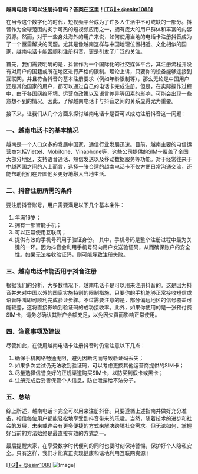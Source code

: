 **越南电话卡可以注册抖音吗？答案在这里！[[TG💪+ @esim1088](https://t.me/s/esim1088)]**

在当今这个数字化的时代，短视频平台成为了许多人生活中不可或缺的一部分。抖音作为全球范围内炙手可热的短视频应用之一，拥有庞大的用户群体和丰富的内容资源。然而，对于一些身处海外的用户来说，如何使用当地的电话卡注册抖音成为了一个亟需解决的问题。尤其是像越南这样与中国地理位置相近、文化相似的国家，越南电话卡能否顺利注册抖音，更是引发了广泛的关注。

首先，我们需要明确的是，抖音作为一个国际化的社交媒体平台，其注册流程并没有对用户的国籍或所在地区进行严格的限制。理论上讲，只要你的设备能够连接到互联网，并且符合抖音的基本注册要求（例如年龄限制等），那么无论是中国用户还是其他国家的用户，都可以通过自己的电话卡完成注册。但是，在实际操作过程中，由于各国网络环境、运营商政策以及语言差异等因素的影响，可能会出现一些意想不到的情况。因此，了解越南电话卡与抖音之间的关系显得尤为重要。

接下来，让我们从几个方面来探讨越南电话卡是否可以成功注册抖音这一问题：

### **一、越南电话卡的基本情况**
越南是一个人口众多的发展中国家，通信行业发展迅速。目前，越南主要的电信运营商包括Viettel、Mobifone、Vinaphone等，这些公司提供的SIM卡覆盖了全国大部分地区，支持语音通话、短信发送以及移动数据服务等功能。对于经常往来于中越两国之间的人士而言，选择一张合适的越南电话卡不仅方便日常沟通交流，还能帮助他们在异国他乡更好地融入当地生活。

### **二、抖音注册所需的条件**
要注册抖音账号，用户需要满足以下几个基本条件：
1. 年满16岁；
2. 拥有一部智能手机；
3. 可以正常使用互联网；
4. 提供有效的手机号码用于验证身份。
其中，手机号码是整个注册过程中最为关键的一环。因为抖音会利用手机号码向用户发送验证码，从而确保账户的安全性。如果无法接收验证码，则可能导致注册失败。

### **三、越南电话卡能否用于抖音注册**
根据我们的分析，大多数情况下，越南电话卡是可以用来注册抖音的。这是因为抖音并未对中国以外的国家实施特别的限制措施，只要你的手机能够正常接收短信或语音呼叫即可顺利完成验证步骤。不过需要注意的是，部分偏远地区的信号覆盖可能较差，这将直接影响到验证码的成功接收率。此外，如果你使用的是一张预付费SIM卡，请务必确认其账户余额充足，以免因欠费而影响正常使用。

### **四、注意事项及建议**
尽管如此，在使用越南电话卡注册抖音时仍需注意以下几点：
1. 确保手机网络畅通无阻，避免因断网而导致验证码丢失；
2. 如果多次尝试仍无法收到验证码，可以考虑更换其他运营商提供的SIM卡；
3. 尽量选择信誉良好的正规渠道购买SIM卡，以防买到假卡或黑卡；
4. 注册完成后妥善保管个人信息，防止泄露给不法分子。

### **五、总结**
综上所述，越南电话卡完全可以用来注册抖音。只要遵循上述指南并做好充分准备，相信每位用户都能轻松地享受到抖音带来的乐趣。当然，随着技术的进步和社会的发展，未来或许会有更多便捷的方式来解决跨境社交需求。但无论如何，掌握好当前的方法始终是最直接有效的方式之一。

最后提醒大家，在享受数字时代便利的同时也要时刻保持警惕，保护好个人隐私安全。只有这样，我们才能真正实现健康和谐地利用互联网资源！

[[TG💪+ @esim1088](https://t.me/s/esim1088) ![Image](https://i.postimg.cc/4NQfJmqS/Snipaste-2025-05-13-00-14-12.png)]